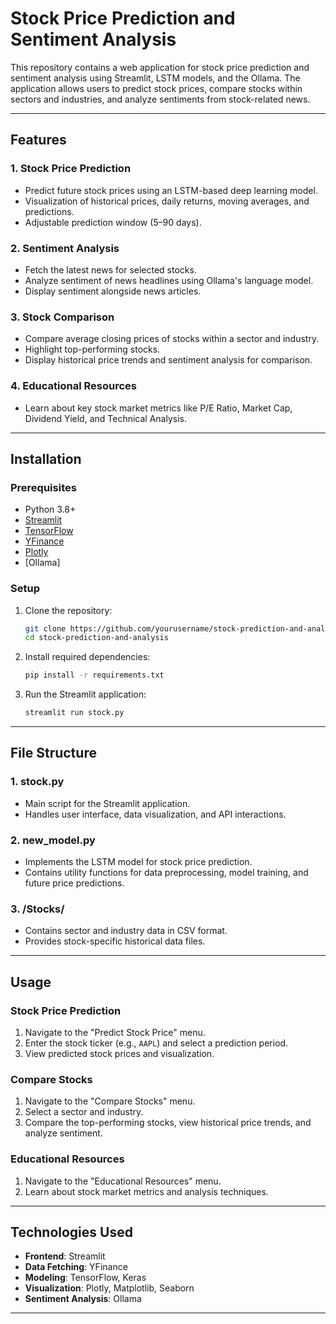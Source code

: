 # Stock Price Prediction and Sentiment Analysis

This repository contains a web application for stock price prediction and sentiment analysis using Streamlit, LSTM models, and the Ollama. The application allows users to predict stock prices, compare stocks within sectors and industries, and analyze sentiments from stock-related news.

---

## Features

### 1. **Stock Price Prediction**
- Predict future stock prices using an LSTM-based deep learning model.
- Visualization of historical prices, daily returns, moving averages, and predictions.
- Adjustable prediction window (5–90 days).

### 2. **Sentiment Analysis**
- Fetch the latest news for selected stocks.
- Analyze sentiment of news headlines using Ollama's language model.
- Display sentiment alongside news articles.

### 3. **Stock Comparison**
- Compare average closing prices of stocks within a sector and industry.
- Highlight top-performing stocks.
- Display historical price trends and sentiment analysis for comparison.

### 4. **Educational Resources**
- Learn about key stock market metrics like P/E Ratio, Market Cap, Dividend Yield, and Technical Analysis.

---

## Installation

### Prerequisites
- Python 3.8+
- [Streamlit](https://streamlit.io/)
- [TensorFlow](https://www.tensorflow.org/)
- [YFinance](https://github.com/ranaroussi/yfinance)
- [Plotly](https://plotly.com/)
- [Ollama]

### Setup
1. Clone the repository:
   ```bash
   git clone https://github.com/yourusername/stock-prediction-and-analysis.git
   cd stock-prediction-and-analysis
   ```
2. Install required dependencies:
   ```bash
   pip install -r requirements.txt
   ```

3. Run the Streamlit application:
   ```bash
   streamlit run stock.py
   ```

---

## File Structure

### 1. **stock.py**
- Main script for the Streamlit application.
- Handles user interface, data visualization, and API interactions.

### 2. **new_model.py**
- Implements the LSTM model for stock price prediction.
- Contains utility functions for data preprocessing, model training, and future price predictions.

### 3. **/Stocks/**
- Contains sector and industry data in CSV format.
- Provides stock-specific historical data files.

---

## Usage

### **Stock Price Prediction**
1. Navigate to the "Predict Stock Price" menu.
2. Enter the stock ticker (e.g., `AAPL`) and select a prediction period.
3. View predicted stock prices and visualization.

### **Compare Stocks**
1. Navigate to the "Compare Stocks" menu.
2. Select a sector and industry.
3. Compare the top-performing stocks, view historical price trends, and analyze sentiment.

### **Educational Resources**
1. Navigate to the "Educational Resources" menu.
2. Learn about stock market metrics and analysis techniques.

---

## Technologies Used

- **Frontend**: Streamlit
- **Data Fetching**: YFinance
- **Modeling**: TensorFlow, Keras
- **Visualization**: Plotly, Matplotlib, Seaborn
- **Sentiment Analysis**: Ollama 

---


